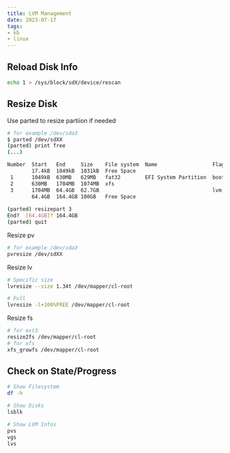 ```yaml
---
title: LVM Management
date: 2023-07-17
tags: 
- kb
- linux
---
```


## Reload Disk Info

```bash
echo 1 > /sys/block/sdX/device/rescan
```

## Resize Disk

Use parted to resize partiion if needed

```bash
# for example /dev/sda3
$ parted /dev/sdXX
(parted) print free
(...)

Number  Start   End     Size    File system  Name                  Flags
        17.4kB  1049kB  1031kB  Free Space
 1      1049kB  630MB   629MB   fat32        EFI System Partition  boot, esp
 2      630MB   1704MB  1074MB  xfs
 3      1704MB  64.4GB  62.7GB                                     lvm
        64.4GB  164.4GB 100GB   Free Space
        
(parted) resizepart 3
End?  [64.4GB]? 164.4GB
(parted) quit
```

Resize pv

```bash
# for example /dev/sda3
pvresize /dev/sdXX
```

Resize lv

```bash
# Specific size
lvresize --size 1.34t /dev/mapper/cl-root

# Full
lvresize -l+100%FREE /dev/mapper/cl-root
```

Resize fs

```bash
# for ext3
resize2fs /dev/mapper/cl-root
# for xfs
xfs_growfs /dev/mapper/cl-root
```


## Check on State/Progress

```bash
# Show Filesystem
df -h

# Show Disks
lsblk

# Show LVM Infos
pvs
vgs
lvs
```
